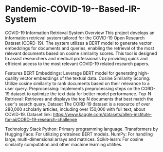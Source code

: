 # Pandemic-COVID-19--Based-IR-System

COVID-19 Information Retrieval System
Overview
This project develops an information retrieval system tailored for the COVID-19 Open Research Dataset (CORD-19). The system utilizes a BERT model to generate vector embeddings for documents and queries, enabling the retrieval of the most relevant documents based on cosine similarity scores. This tool is designed to assist researchers and medical professionals by providing quick and efficient access to the most relevant COVID-19 related research papers.

Features
BERT Embeddings: Leverage BERT model for generating high-quality vector embeddings of the textual data.
Cosine Similarity Scoring: Utilize cosine similarity to rank documents based on their relevance to a user query.
Preprocessing: Implements preprocessing steps on the CORD-19 dataset to optimize the text data for better model performance.
Top-N Retrieval: Retrieves and displays the top N documents that best match the user's search query.
Dataset
The CORD-19 dataset is a resource of over 280,000 scholarly articles, including over 150,000 with full text, about COVID-19.
Dataset link: https://www.kaggle.com/datasets/allen-institute-for-ai/CORD-19-research-challenge

Technology Stack
Python: Primary programming language.
Transformers by Hugging Face: For utilizing pretrained BERT models.
NumPy: For handling large, multi-dimensional arrays and matrices.
Scikit-learn: For cosine similarity computation and other machine learning utilities.
